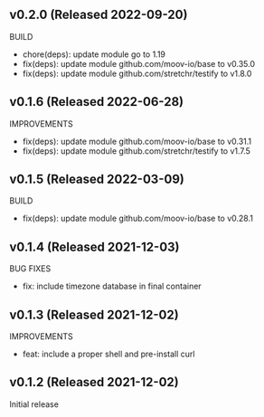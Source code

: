 ## v0.2.0 (Released 2022-09-20)

BUILD

- chore(deps): update module go to 1.19
- fix(deps): update module github.com/moov-io/base to v0.35.0
- fix(deps): update module github.com/stretchr/testify to v1.8.0

## v0.1.6 (Released 2022-06-28)

IMPROVEMENTS

- fix(deps): update module github.com/moov-io/base to v0.31.1
- fix(deps): update module github.com/stretchr/testify to v1.7.5

## v0.1.5 (Released 2022-03-09)

BUILD

- fix(deps): update module github.com/moov-io/base to v0.28.1

## v0.1.4 (Released 2021-12-03)

BUG FIXES

- fix: include timezone database in final container

## v0.1.3 (Released 2021-12-02)

IMPROVEMENTS

- feat: include a proper shell and pre-install curl

## v0.1.2 (Released 2021-12-02)

Initial release
